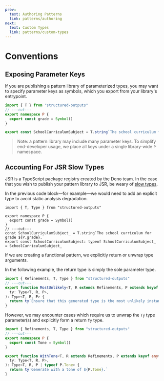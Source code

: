 ```yaml
---
prev:
  text: Authoring Patterns
  link: patterns/authoring
next:
  text: Custom Types
  link: patterns/custom-types
---
```


# Conventions

## Exposing Parameter Keys

If you are publishing a pattern library of parameterized types, you may want to specify parameter
keys as symbols, which you export from your library's entrypoint.

```ts twoslash
import { T } from "structured-outputs"
// ---cut---
export namespace P {
  export const grade = Symbol()
}

export const SchoolCurriculumSubject = T.string`The school curriculum for grade ${P.grade}.`
```

> Note: a pattern library may include many parameter keys. To simplify end-developer usage, we place
> all keys under a single library-wide `P` namespace.

## Accounting For JSR Slow Types

JSR is a TypeScript package registry created by the Deno team. In the case that you wish to publish
your pattern library to JSR, be weary of [slow types](https://jsr.io/docs/about-slow-types).

In the previous code block––for example––we would need to add an explicit type to avoid static
analysis degradation.

```ts{2} twoslash
import { T, Type } from "structured-outputs"

export namespace P {
  export const grade = Symbol()
}
// ---cut---
const SchoolCurriculumSubject_ = T.string`The school curriculum for grade ${P.grade}.`
export const SchoolCurriculumSubject: typeof SchoolCurriculumSubject_ = SchoolCurriculumSubject_
```

If we are creating a functional pattern, we explicitly return or unwrap type arguments.

In the following example, the return type is simply the sole parameter type.

```ts twoslash
import { Refinements, T, Type } from "structured-outputs"
// ---cut---
export function MostUnlikely<T, R extends Refinements, P extends keyof any>(
  ty: Type<T, R, P>,
): Type<T, R, P> {
  return ty`Ensure that this generated type is the most unlikely instance of itself.`
}
```

However, we may encounter cases which require us to unwrap the `Ty` type parameter(s) and explicitly
form a return `Ty` type.

```ts twoslash
import { Refinements, T, Type } from "structured-outputs"
// ---cut---
export namespace P {
  export const Tone = Symbol()
}

export function WithTone<T, R extends Refinements, P extends keyof any>(
  ty: Type<T, R, P>,
): Type<T, R, P | typeof P.Tone> {
  return ty`Generate with a tone of ${P.Tone}.`
}
```
